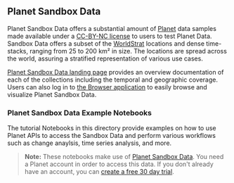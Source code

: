 ## Planet Sandbox Data

Planet Sandbox Data offers a substantial amount of [Planet](https://planet.com/) data samples made available under a [CC-BY-NC license](https://creativecommons.org/licenses/by-nc/4.0/) to users to test Planet Data. Sandbox Data offers a subset of the [WorldStrat](https://worldstrat.github.io/) locations and dense time-stacks, ranging from 25 to 200 km² in size. The locations are spread across the world, assuring a stratified representation of various use cases.

[Planet Sandbox Data landing page](https://docs.planet.com/data/planet-sandbox-data/) provides an overview documentation of each of the collections including the temporal and geographic coverage. Users can also log in to [the Browser application](https://insights.planet.com/analyze/browser/?tutorialIdToShow=PSD_TUTORIAL) to easily browse and visualize Planet Sandbox Data.  

### Planet Sandbox Data Example Notebooks

The tutorial Notebooks in this directory provide examples on how to use Planet APIs to access the Sandbox Data and perform various workflows such as change anaylsis, time series analysis, and more.

> **Note:** These notebooks make use of [Planet Sandbox Data](https://docs.planet.com/data/planet-sandbox-data/). You need a Planet account in order to access this data. If you don't already have an account, you can [create a free 30 day trial](https://insights.planet.com/sign-up/).